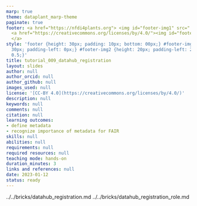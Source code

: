 ```yaml
---
marp: true
theme: dataplant_marp-theme
paginate: true
footer: <a href="https://nfdi4plants.org"> <img id="footer-img1" src="../../../img/_logos/DataPLANT/DataPLANT_logo_square_bg_transparent.svg"></a>
  <a href="https://creativecommons.org/licenses/by/4.0/"><img id="footer-img2" src="../../../img/_logos/CreativeCommons/by.svg">
  </a>
style: 'footer {height: 30px; padding: 10px; bottom: 00px;} #footer-img1 {height:
  30px; padding-left: 0px;} #footer-img2 {height: 20px; padding-left: 20px; opacity:
  0.5;}'
title: tutorial_009_datahub_registration
layout: slides
author: null
author_orcid: null
author_github: null
images_used: null
license: '[CC-BY 4.0](https://creativecommons.org/licenses/by/4.0/)'
description: null
keywords: null
comments: null
citation: null
learning outcomes:
- define metadata
- recognize importance of metadata for FAIR
skills: null
abilities: null
requirements: null
required resources: null
teaching mode: hands-on
duration_minutes: 3
links and references: null
date: 2023-01-12
status: ready
---
```


../../bricks/datahub_registration.md
../../bricks/datahub_registration_role.md

